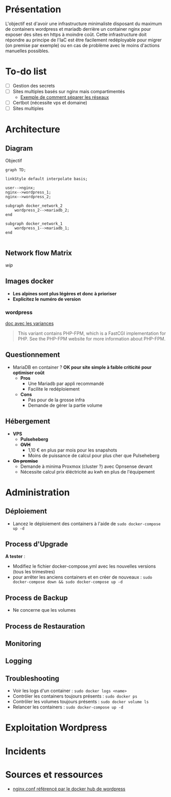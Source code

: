 # Présentation
L'objectif est d'avoir une infrastructure minimaliste disposant du maximum de containers wordpress et mariadb derrière un container nginx pour exposer des sites en https à moindre coût.
Cette infrastructure doit répondre au principe de l'IaC est être facilement redéployable pour migrer (on premise par exemple) ou en cas de problème avec le moins d'actions manuelles possibles.

# To-do list
- [ ]  Gestion des secrets
- [ ]  Sites multiples basés sur nginx mais compartimentés
	- [Exemple de comment séparer les réseaux](https://www.reddit.com/r/docker/comments/tvvdrd/multiple_mariadbmysql_containers_on_the_same/?rdt=54580)
- [ ] Certbot (nécessite vps et domaine)
- [ ] Sites multiples

# Architecture
## Diagram
Objectif
```mermaid
graph TD;

linkStyle default interpolate basis;

user-->nginx;
nginx-->wordpress_1;
nginx-->wordpress_2;

subgraph docker_network_2
    wordpress_2-->mariadb_2;
end

subgraph docker_network_1
    wordpress_1-->mariadb_1;
end
    
```

## Network flow Matrix
*wip*

## Images docker
- **Les alpines sont plus légères et donc à prioriser**
- **Explicitez le numéro de version**

### wordpress
[doc avec les variances](https://hub.docker.com/_/wordpress)
> This variant contains PHP-FPM, which is a FastCGI implementation for PHP. See the PHP-FPM website for more information about PHP-FPM.

## Questionnement
- MariaDB en container ? **OK pour  site simple à faible criticité pour optimiser coût**
	- **Pros**
		- Une Mariadb par appli recommandé
		- Facilite le redéploiement
	- **Cons**
		- Pas pour de la grosse infra
		- Demande de gérer la partie volume

## Hébergement
- **VPS**
	- **Pulseheberg**
	- **~~OVH~~**
		- 1,10 € en plus par mois pour les snapshots
		- Moins de puissance de calcul pour plus cher que Pulseheberg
- **~~On premise~~**
	- Demande à minima Proxmox (cluster ?) avec Opnsense devant
	- Nécessite calcul prix éléctricité au kwh en plus de l'équipement

# Administration
## Déploiement
- Lancez le déploiement des containers à l'aide de `sudo docker-compose up -d`

## Process d'Upgrade
**A tester** :
- Modifiez le fichier docker-compose.yml avec les nouvelles versions (tous les trimestres)
- pour arrêter les anciens containers et en créer de nouveaux :  `sudo docker-compose down && sudo docker-compose up -d`

## Process de Backup
- Ne concerne que les volumes

## Process de Restauration

## Monitoring

## Logging

## Troubleshooting
- Voir les logs d'un container : `sudo docker logs <name>`
- Contrôler les containers toujours présents : `sudo docker ps`
- Contrôler les volumes toujours présents : `sudo docker volume ls`
- Relancer les containers : `sudo docker-compose up -d`

# Exploitation Wordpress

# Incidents

# Sources et ressources
- [nginx.conf référencé par le docker hub de wordpress](https://gist.github.com/md5/d9206eacb5a0ff5d6be0)